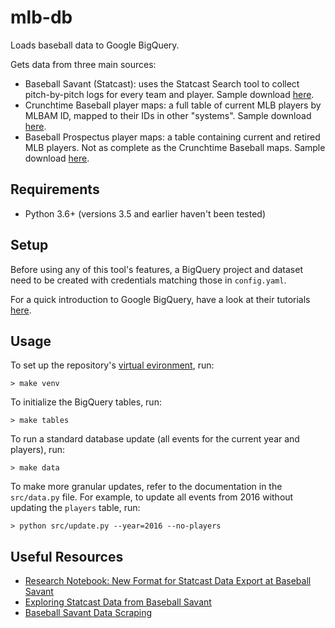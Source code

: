 mlb-db
==========

Loads baseball data to Google BigQuery.

Gets data from three main sources:

  - Baseball Savant (Statcast): uses the Statcast Search tool to collect pitch-by-pitch logs for every team and player. Sample download [here](https://baseballsavant.mlb.com/statcast_search/csv?all=true&hfPT=&hfAB=&hfBBT=&hfPR=&hfZ=&stadium=&hfBBL=&hfNewZones=&hfGT=&hfC=&hfSea=2018%7C&hfSit=&player_type=pitcher&hfOuts=&opponent=&pitcher_throws=&batter_stands=&hfSA=&game_date_gt=&game_date_lt=&team=NYY&position=&hfRO=&home_road=&hfFlag=&metric_1=&hfInn=&min_pitches=0&min_results=0&group_by=name-event&sort_col=pitches&player_event_sort=api_p_release_speed&sort_order=desc&min_abs=0&type=details&).
  - Crunchtime Baseball player maps: a full table of current MLB players by MLBAM ID, mapped to their IDs in other "systems". Sample download [here](http://crunchtimebaseball.com/master.csv).
  - Baseball Prospectus player maps: a table containing current and retired MLB players. Not as complete as the Crunchtime Baseball maps. Sample download [here](http://www.baseballprospectus.com/sortable/playerids/playerid_list.csv).

Requirements
----------

  - Python 3.6+ (versions 3.5 and earlier haven't been tested)

Setup
----------

Before using any of this tool's features, a BigQuery project and dataset need to be created with credentials matching those in `config.yaml`.

For a quick introduction to Google BigQuery, have a look at their tutorials [here](https://cloud.google.com/bigquery/docs/tutorials).

Usage
----------

To set up the repository's [virtual evironment](http://docs.python-guide.org/en/latest/dev/virtualenvs/), run:

```
> make venv
```

To initialize the BigQuery tables, run:

```
> make tables
```

To run a standard database update (all events for the current year and players), run:

```
> make data
```

To make more granular updates, refer to the documentation in the `src/data.py` file. For example, to update all events from 2016 without updating the `players` table, run:

```
> python src/update.py --year=2016 --no-players
```

Useful Resources
----------

  - [Research Notebook: New Format for Statcast Data Export at Baseball Savant](https://www.fangraphs.com/tht/research-notebook-new-format-for-statcast-data-export-at-baseball-savant/)
  - [Exploring Statcast Data from Baseball Savant](https://baseballwithr.wordpress.com/2016/08/15/exploring-statcast-data-from-baseball-savant/)
  - [Baseball Savant Data Scraping](https://github.com/alanrkessler/savantscraper/blob/master/scraper.ipynb)
